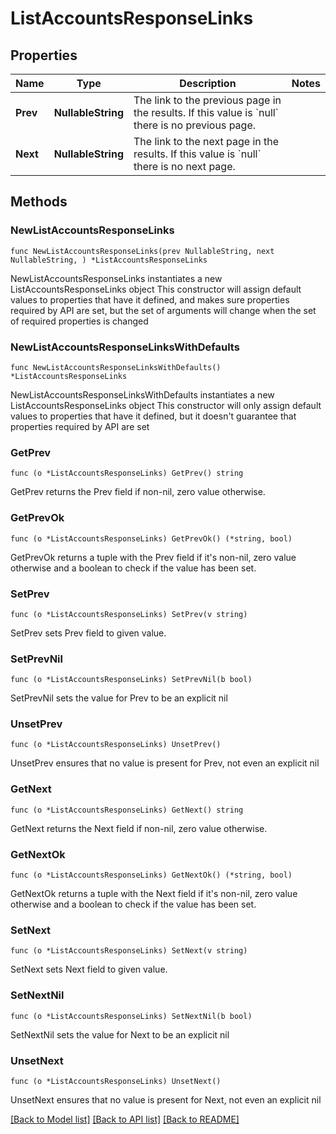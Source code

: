 # ListAccountsResponseLinks

## Properties

Name | Type | Description | Notes
------------ | ------------- | ------------- | -------------
**Prev** | **NullableString** | The link to the previous page in the results. If this value is &#x60;null&#x60; there is no previous page.  | 
**Next** | **NullableString** | The link to the next page in the results. If this value is &#x60;null&#x60; there is no next page.  | 

## Methods

### NewListAccountsResponseLinks

`func NewListAccountsResponseLinks(prev NullableString, next NullableString, ) *ListAccountsResponseLinks`

NewListAccountsResponseLinks instantiates a new ListAccountsResponseLinks object
This constructor will assign default values to properties that have it defined,
and makes sure properties required by API are set, but the set of arguments
will change when the set of required properties is changed

### NewListAccountsResponseLinksWithDefaults

`func NewListAccountsResponseLinksWithDefaults() *ListAccountsResponseLinks`

NewListAccountsResponseLinksWithDefaults instantiates a new ListAccountsResponseLinks object
This constructor will only assign default values to properties that have it defined,
but it doesn't guarantee that properties required by API are set

### GetPrev

`func (o *ListAccountsResponseLinks) GetPrev() string`

GetPrev returns the Prev field if non-nil, zero value otherwise.

### GetPrevOk

`func (o *ListAccountsResponseLinks) GetPrevOk() (*string, bool)`

GetPrevOk returns a tuple with the Prev field if it's non-nil, zero value otherwise
and a boolean to check if the value has been set.

### SetPrev

`func (o *ListAccountsResponseLinks) SetPrev(v string)`

SetPrev sets Prev field to given value.


### SetPrevNil

`func (o *ListAccountsResponseLinks) SetPrevNil(b bool)`

 SetPrevNil sets the value for Prev to be an explicit nil

### UnsetPrev
`func (o *ListAccountsResponseLinks) UnsetPrev()`

UnsetPrev ensures that no value is present for Prev, not even an explicit nil
### GetNext

`func (o *ListAccountsResponseLinks) GetNext() string`

GetNext returns the Next field if non-nil, zero value otherwise.

### GetNextOk

`func (o *ListAccountsResponseLinks) GetNextOk() (*string, bool)`

GetNextOk returns a tuple with the Next field if it's non-nil, zero value otherwise
and a boolean to check if the value has been set.

### SetNext

`func (o *ListAccountsResponseLinks) SetNext(v string)`

SetNext sets Next field to given value.


### SetNextNil

`func (o *ListAccountsResponseLinks) SetNextNil(b bool)`

 SetNextNil sets the value for Next to be an explicit nil

### UnsetNext
`func (o *ListAccountsResponseLinks) UnsetNext()`

UnsetNext ensures that no value is present for Next, not even an explicit nil

[[Back to Model list]](../README.md#documentation-for-models) [[Back to API list]](../README.md#documentation-for-api-endpoints) [[Back to README]](../README.md)


